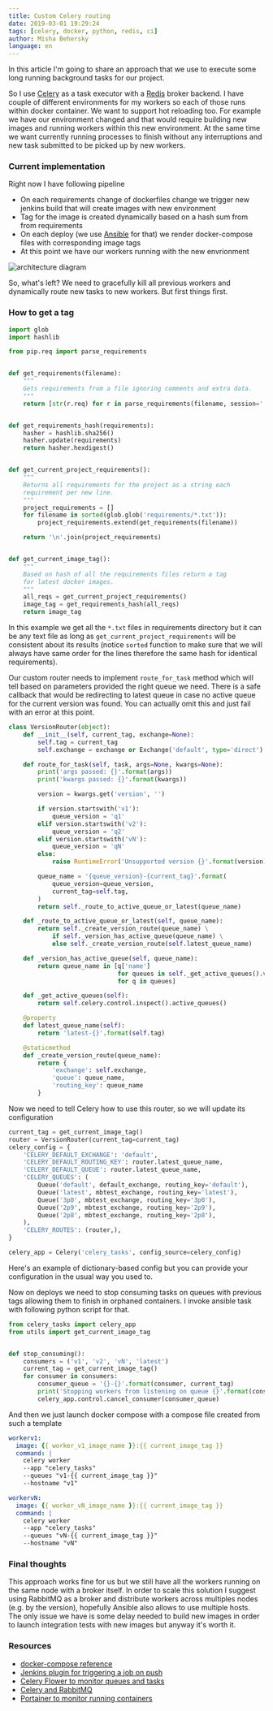 ```yaml
---
title: Custom Celery routing
date: 2019-03-01 19:29:24
tags: [celery, docker, python, redis, ci]
author: Misha Behersky
language: en
---
```


In this article I'm going to share an approach that we use to execute some long running background tasks for our project.

So I use [Celery](http://www.celeryproject.org) as a task executor with a [Redis](https://redis.io) broker backend. I have couple of different environments for my workers so each of those runs within docker container. We want to support hot reloading too. For example we have our environment changed and that would require building new images and running workers within this new environment. At the same time we want currently running processes to finish without any interruptions and new task submitted to be picked up by new workers.

### Current implementation

Right now I have following pipeline

* On each requirements change of dockerfiles change we trigger new jenkins build that will create images with new environment
* Tag for the image is created dynamically based on a hash sum from from requirements
* On each deploy (we use [Ansible](http://docs.ansible.com/ansible/index.html) for that) we render docker-compose files with corresponding image tags
* At this point we have our workers running with the new envrionment

![architecture diagram](/old/article/8d400e33fa2b3e0fb30a953e84a39c3e.png)

So, what's left? We need to gracefully kill all previous workers and dynamically route new tasks to new workers. But first things first.

### How to get a tag

```python
import glob
import hashlib

from pip.req import parse_requirements


def get_requirements(filename):
    """
    Gets requirements from a file ignoring comments and extra data.
    """
    return [str(r.req) for r in parse_requirements(filename, session='')]


def get_requirements_hash(requirements):
    hasher = hashlib.sha256()
    hasher.update(requirements)
    return hasher.hexdigest()


def get_current_project_requirements():
    """
    Returns all requirements for the project as a string each
    requirement per new line.
    """
    project_requirements = []
    for filename in sorted(glob.glob('requirements/*.txt')):
        project_requirements.extend(get_requirements(filename))

    return '\n'.join(project_requirements)


def get_current_image_tag():
    """
    Based on hash of all the requirements files return a tag
    for latest docker images.
    """
    all_reqs = get_current_project_requirements()
    image_tag = get_requirements_hash(all_reqs)
    return image_tag
```

In this example we get all the `*.txt` files in requirements directory but it can be any text file as long as `get_current_project_requirements` will be consistent about its results (notice `sorted` function to make sure that we will always have same order for the lines therefore the same hash for identical requirements).

Our custom router needs to implement `route_for_task` method which will tell based on parameters provided the right queue we need. There is a safe callback that would be redirecting to latest queue in case no active queue for the current version was found. You can actually omit this and just fail with an error at this point.

```python
class VersionRouter(object):
    def __init__(self, current_tag, exchange=None):
        self.tag = current_tag
        self.exchange = exchange or Exchange('default', type='direct')

    def route_for_task(self, task, args=None, kwargs=None):
        print('args passed: {}'.format(args))
        print('kwargs passed: {}'.format(kwargs))

        version = kwargs.get('version', '')

        if version.startswith('v1'):
            queue_version = 'q1'
        elif version.startswith('v2'):
            queue_version = 'q2'
        elif version.startswith('vN'):
            queue_version = 'qN'
        else:
            raise RuntimeError('Unsupported version {}'.format(version))

        queue_name = '{queue_version}-{current_tag}'.format(
            queue_version=queue_version,
            current_tag=self.tag,
        )
        return self._route_to_active_queue_or_latest(queue_name)

    def _route_to_active_queue_or_latest(self, queue_name):
        return self._create_version_route(queue_name) \
            if self._version_has_active_queue(queue_name) \
            else self._create_version_route(self.latest_queue_name)

    def _version_has_active_queue(self, queue_name):
        return queue_name in [q['name']
                              for queues in self._get_active_queues().values()
                              for q in queues]

    def _get_active_queues(self):
        return self.celery.control.inspect().active_queues()

    @property
    def latest_queue_name(self):
        return 'latest-{}'.format(self.tag)

    @staticmethod
    def _create_version_route(queue_name):
        return {
            'exchange': self.exchange,
            'queue': queue_name,
            'routing_key': queue_name
        }
```

Now we need to tell Celery how to use this router, so we will update its configuration

```python
current_tag = get_current_image_tag()
router = VersionRouter(current_tag=current_tag)
celery_config = {
    'CELERY_DEFAULT_EXCHANGE': 'default',
    'CELERY_DEFAULT_ROUTING_KEY': router.latest_queue_name,
    'CELERY_DEFAULT_QUEUE': router.latest_queue_name,
    'CELERY_QUEUES': (
        Queue('default', default_exchange, routing_key='default'),
        Queue('latest', mbtest_exchange, routing_key='latest'),
        Queue('3p0', mbtest_exchange, routing_key='3p0'),
        Queue('2p9', mbtest_exchange, routing_key='2p9'),
        Queue('2p8', mbtest_exchange, routing_key='2p8'),
    ),
    'CELERY_ROUTES': (router,),
}

celery_app = Celery('celery_tasks', config_source=celery_config)
```

Here's an example of dictionary-based config but you can provide your configuration in the usual way you used to.

Now on deploys we need to stop consuming tasks on queues with previous tags allowing them to finish in orphaned containers. I invoke ansible task with following python script for that.

```python
from celery_tasks import celery_app
from utils import get_current_image_tag


def stop_consuming():
    consumers = ('v1', 'v2', 'vN', 'latest')
    current_tag = get_current_image_tag()
    for consumer in consumers:
        consumer_queue = '{}-{}'.format(consumer, current_tag)
        print('Stopping workers from listening on queue {}'.format(consumer_queue))
        celery_app.control.cancel_consumer(consumer_queue)
```

And then we just launch docker compose with a compose file created from such a template

```yaml
workerv1:
  image: {{ worker_v1_image_name }}:{{ current_image_tag }}
  command: |
    celery worker
    --app "celery_tasks"
    --queues "v1-{{ current_image_tag }}"
    --hostname "v1"

workervN:
  image: {{ worker_vN_image_name }}:{{ current_image_tag }}
  command: |
    celery worker
    --app "celery_tasks"
    --queues "vN-{{ current_image_tag }}"
    --hostname "vN"
```

### Final thoughts

This approach works fine for us but we still have all the workers running on the same node with a broker itself. In order to scale this solution I suggest using RabbitMQ as a broker and distribute workers across multiples nodes (e.g. by the version), hopefully Ansible also allows to use multiple hosts. The only issue we have is some delay needed to build new images in order to launch integration tests with new images but anyway it's worth it.

### Resources

* [docker-compose reference](https://docs.docker.com/compose/compose-file/#build)
* [Jenkins plugin for triggering a job on push](https://wiki.jenkins-ci.org/display/JENKINS/GitHub+Plugin)
* [Celery Flower to monitor queues and tasks](http://flower.readthedocs.io/en/latest/)
* [Celery and RabbitMQ](http://suzannewang.com/celery-rabbitmq-tutorial/)
* [Portainer to monitor running containers](http://portainer.io/overview.html)
